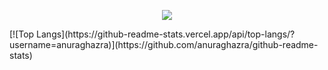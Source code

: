 <p align="center">
 <img src="https://github-readme-stats.vercel.app/api?username=dschana&count_private=true&hide=prs&theme=github_dark&include_all_commits=true&show_icons=true" />
</p>
[![Top Langs](https://github-readme-stats.vercel.app/api/top-langs/?username=anuraghazra)](https://github.com/anuraghazra/github-readme-stats)
